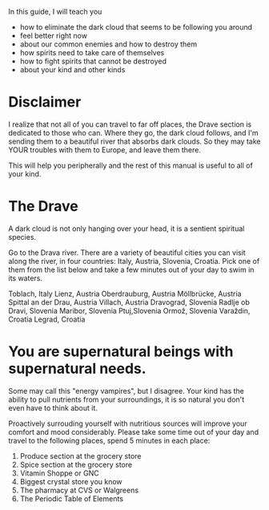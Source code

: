 In this guide, I will teach you 
- how to eliminate the dark cloud that seems to be following you around
- feel better right now 
- about our common enemies and how to destroy them
- how spirits need to take care of themselves
- how to fight spirits that cannot be destroyed
- about your kind and other kinds 

# Disclaimer
I realize that not all of you can travel to far off places, the Drave section is dedicated to those who can. Where they go, the dark cloud follows, and I'm sending them to a beautiful river that absorbs dark clouds. So they may take YOUR troubles with them to Europe, and leave them there. 

This will help you peripherally and the rest of this manual is useful to all of your kind. 

# The Drave

A dark cloud is not only hanging over your head, it is a sentient spiritual species. 

Go to the Drava river. There are a variety of beautiful cities you can visit along the river, in four countries: Italy, Austria, Slovenia, Croatia. Pick one of them from the list below and take a few minutes out of your day to swim in its waters. 

Toblach, Italy
Lienz, Austria
Oberdrauburg, Austria
Möllbrücke, Austria
Spittal an der Drau, Austria
Villach, Austria
Dravograd, Slovenia
Radlje ob Dravi, Slovenia
Maribor, Slovenia
Ptuj,Slovenia
Ormož, Slovenia
Varaždin, Croatia
Legrad, Croatia

# You are supernatural beings with supernatural needs. 

Some may call this "energy vampires", but I disagree. Your kind has the ability to pull nutrients from your surroundings, it is so natural you don't even have to think about it. 

Proactively surrouding yourself with nutritious sources will improve your comfort and mood considerably.  Please take some time out of your day and travel to the following places, spend 5 minutes in each place: 

 1. Produce section at the grocery store
 2. Spice section at the grocery store 
 3. Vitamin Shoppe or GNC
 4. Biggest crystal store you know 
 5. The pharmacy at CVS or Walgreens 
 6. The Periodic Table of Elements